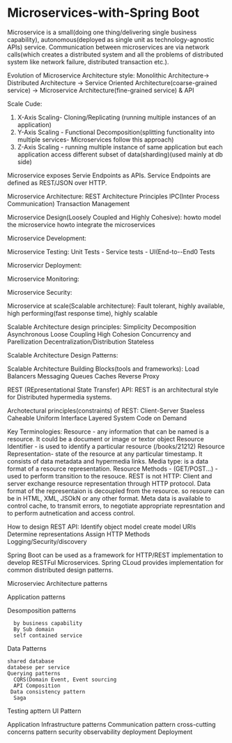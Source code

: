 # Microservices-with-Spring Boot
Microservice is a small(doing one thing/delivering single business capability), autonomous(deployed as single unit as technology-agnostic APIs) service. Communication between microservices are via network calls(which creates a distributed system and all the problems of distributed system like network failure, distributed transaction etc.).

Evolution of Microservice Architecture style:
Monolithic Architecture-> Distributed Architecture -> Service Oriented Architecture(coarse-grained service) -> Microservice Architecture(fine-grained service) & API

Scale Cude:
1. X-Axis Scaling- Cloning/Replicating (running multiple instances of an application)
2. Y-Axis Scaling - Functional Decomposition(splitting functionality into multiple services- Microservices follow this approach)
3. Z-Axis Scaling - running multiple instance of same application but each application access different subset of data(sharding)(used mainly at db side)

Microservice exposes Servie Endpoints as APIs. Service Endpoints are defined as REST/JSON over HTTP.

Microservice Architecture:
REST Architecture Principles
IPC(Inter Process Communication)
Transaction Management

Microservice Design(Loosely Coupled and Highly Cohesive):
howto model the microservice
howto integrate the microservices

Microservice Development:

Microservice Testing:
Unit Tests - Service tests - UI(End-to--End0 Tests

Microservicr Deployment:

Microservice Monitoring:

Microservice Security:

Microservice at scale(Scalable architecture):
Fault tolerant, highly available, high performing(fast response time), highly scalable

Scalable Architecture design principles:
Simplicity
Decomposition
Asynchronous
Loose Coupling High Cohesion
Concurrency and Parellization
Decentralization/Distribution
Stateless


Scalable Architecture Design Patterns:


Scalable Architecture Building Blocks(tools and frameworks):
Load Balancers
Messaging Queues
Caches
Reverse Proxy

REST (REpresentational State Transfer) API:
REST is an architectural style for Distributed hypermedia systems.

Archotectural principles(constraints) of REST:
Client-Server
Staeless
Caheable
Uniform Interface
Layered System
Code on Demand

Key Terminologies:
Resource - any information that can be named is a resource. It could be a document or image or textor object
Resource Identifier - is used  to identify a particular resource (/books/21212)
Resource Representation- state of the resource at any particular timestamp. It consists of data metadata and hypermedia links.
Media type: is a data format of a resource representation.
Resource Methods - (GET/POST...) - used to perform transition to the resouce.
REST is not HTTP: Client and server exchange resource representation through HTTP protocol.
Data format of the representaion is decoupled from the resource. so resoure can be in HTML, XML, JSOkN or any other format.
Meta data is available to control cache, to transmit errors, to negotiate appropriate represntation and to perform autnetication and access control.

How to design REST API:
Identify object model
create model URIs
Determine representations
Assign HTTP Methods
Logging/Security/discovery



Spring Boot can be used as a framework for HTTP/REST implementation to develop RESTFul Microservices.
Spring CLoud provides implementation for common distributed design patterns.

Microserviec Architecture patterns

Application patterns

  Desomposition patterns
  
      by business capability
      By Sub domain
      self contained service
  Data Patterns
  
    shared database 
    databese per service
    Querying patterns
      CQRS(Domain Event, Event sourcing
      API Composition
     Data consistency pattern
      Saga    
  Testing apttern
  UI Pattern
  
Application Infrastructure patterns
  Communication pattern
  cross-cutting concerns pattern
  security
  observability
  deployment
  Deployment

